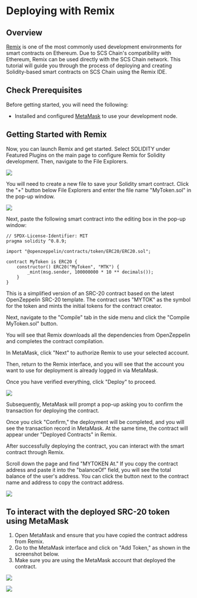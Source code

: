 # Deploying with Remix

## Overview

[Remix](https://remix.ethereum.org/) is one of the most commonly used development environments for smart contracts on Ethereum. Due to SCS Chain's compatibility with Ethereum, Remix can be used directly with the SCS Chain network. This tutorial will guide you through the process of deploying and creating Solidity-based smart contracts on SCS Chain using the Remix IDE.

## Check Prerequisites

Before getting started, you will need the following:

- Installed and configured [MetaMask](https://metamask.io/) to use your development node.

## Getting Started with Remix

Now, you can launch Remix and get started. Select SOLIDITY under Featured Plugins on the main page to configure Remix for Solidity development. Then, navigate to the File Explorers.

![](/images/remix-01.png)

You will need to create a new file to save your Solidity smart contract. Click the "+" button below File Explorers and enter the file name "MyToken.sol" in the pop-up window.

![](/images/remix-02.png)

Next, paste the following smart contract into the editing box in the pop-up window:

```solidity
// SPDX-License-Identifier: MIT
pragma solidity ^0.8.9;

import "@openzeppelin/contracts/token/ERC20/ERC20.sol";

contract MyToken is ERC20 {
    constructor() ERC20("MyToken", "MTK") {
        _mint(msg.sender, 100000000 * 10 ** decimals());
    }
}
```

This is a simplified version of an SRC-20 contract based on the latest OpenZeppelin SRC-20 template. The contract uses "MYTOK" as the symbol for the token and mints the initial tokens for the contract creator.

Next, navigate to the "Compile" tab in the side menu and click the "Compile MyToken.sol" button.

You will see that Remix downloads all the dependencies from OpenZeppelin and completes the contract compilation.

In MetaMask, click "Next" to authorize Remix to use your selected account.

Then, return to the Remix interface, and you will see that the account you want to use for deployment is already logged in via MetaMask.

Once you have verified everything, click "Deploy" to proceed.

![](/images/remix-03.png)

Subsequently, MetaMask will prompt a pop-up asking you to confirm the transaction for deploying the contract.

Once you click "Confirm," the deployment will be completed, and you will see the transaction record in MetaMask. At the same time, the contract will appear under "Deployed Contracts" in Remix.

After successfully deploying the contract, you can interact with the smart contract through Remix.

Scroll down the page and find "MYTOKEN At." If you copy the contract address and paste it into the "balanceOf" field, you will see the total balance of the user's address. You can click the button next to the contract name and address to copy the contract address.

![](/images/remix-04.png)

## To interact with the deployed SRC-20 token using MetaMask

1. Open MetaMask and ensure that you have copied the contract address from Remix.
2. Go to the MetaMask interface and click on "Add Token," as shown in the screenshot below.
3. Make sure you are using the MetaMask account that deployed the contract.

![](/images/remix-05.png)

![](/images/remix-06.png)